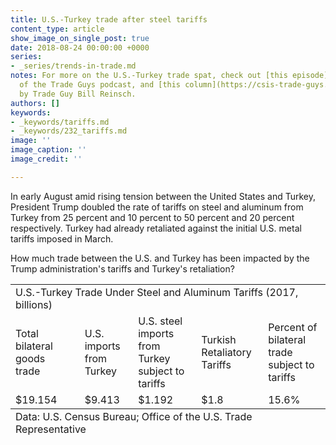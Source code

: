 ```yaml
---
title: U.S.-Turkey trade after steel tariffs
content_type: article
show_image_on_single_post: true
date: 2018-08-24 00:00:00 +0000
series:
- _series/trends-in-trade.md
notes: For more on the U.S.-Turkey trade spat, check out [this episode](https://csis-trade-guys.netlify.com/podcast/talking-turkey-and-the-economy/)
  of the Trade Guys podcast, and [this column](https://csis-trade-guys.netlify.com/trade-explained/talking-turkey-and-taking-stock/)
  by Trade Guy Bill Reinsch.
authors: []
keywords:
- _keywords/tariffs.md
- _keywords/232_tariffs.md
image: ''
image_caption: ''
image_credit: ''

---
```

In early August amid rising tension between the United States and Turkey, President Trump doubled the rate of tariffs on steel and aluminum from Turkey from 25 percent and 10 percent to 50 percent and 20 percent respectively. Turkey had already retaliated against the initial U.S. metal tariffs imposed in March.

How much trade between the U.S. and Turkey has been impacted by the Trump administration's tariffs and Turkey's retaliation?

<table>
  <tbody>
    <tr>
      <td colspan="6">
        U.S.-Turkey Trade Under Steel and Aluminum Tariffs (2017, billions)
      </td>
    </tr>
    <tr>
      <td>
        Total bilateral goods trade
      </td>
      <td U.S. exports to Turkey </td>
        <td>
          U.S. imports from Turkey
        </td>
        <td>
          U.S. steel imports from Turkey subject to tariffs
        </td>
        <td>
          Turkish Retaliatory Tariffs
        </td>
        <td>
          Percent of bilateral trade subject to tariffs
        </td>
    </tr>
    <tr>
      <td>
        $19.154
      </td>
      <td $9.741 </td>
        <td>
          $9.413
        </td>
        <td>
          $1.192
        </td>
        <td>
          $1.8
        </td>
        <td>
          15.6%
        </td>
    </tr>
  </tbody>

  <tfoot>
    <tr>
      <td colspan="6">
        Data: U.S. Census Bureau; Office of the U.S. Trade Representative
      </td>
    </tr>
  </tfoot>
</table>